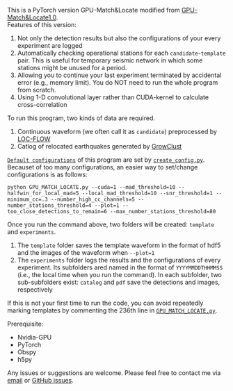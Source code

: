 This is a PyTorch version GPU-Match&Locate modified from [GPU-Match&Locate1.0](https://github.com/MinLiu19/GPU-MatchLocate1.0).\
Features of this version:
1. Not only the detection results but also the configurations of your every experiment are logged
2. Automatically checking operational stations for each `candidate`-`template` pair. This is useful for temporary seismic network in which some stations might be unused for a period.
3. Allowing you to continue your last experiment terminated by accidental error (e.g., memory limit). You do NOT need to run the whole program from scratch.
0. Using 1-D convolutional layer rather than CUDA-kernel to calculate cross-correlation

To run this program, two kinds of data are required.
1. Continuous waveform (we often call it as `candidate`) preprocessed by [LOC-FLOW](https://github.com/Dal-mzhang/LOC-FLOW/blob/main/Data/waveform_download_mseed.py)
2. Catlog of relocated earthquakes generated by [GrowClust](https://github.com/dttrugman/GrowClust/blob/master/EXAMPLE/OUT/out.growclust_cat)

[`Default configurations`](./config.yml) of this program are set by [`create_config.py`](./create_config.py). Becauset of too many configurations, an easier way to set/change configurations is as follows:
```
python GPU_MATCH_LOCATE.py --cuda=1 --mad_threshold=10 --halfwin_for_local_mad=5 --local_mad_threshold=10 --snr_threshold=1 --minimum_cc=.3 --number_high_cc_channels=5 --number_stations_threshold=4 --plot=1 --too_close_detections_to_remain=6 --max_number_stations_threshold=80
```
Once you run the command above, two folders will be created: `template` and `experiments`.
1. The `template` folder saves the template waveform in the format of hdf5 and the images of the waveform when `--plot=1`
2. The `experiments` folder logs the results and the configurations of every experiment. Its subfolders ared named in the format of `YYYYMMDDTHHMMSS` (i.e., the local time when you run the command). In each subfolder, two sub-subfolders exist: `catalog` and `pdf` save the detections and images, respectively

If this is not your first time to run the code, you can avoid repeatedly marking templates by commenting the 236th line in [`GPU_MATCH_LOCATE.py`](./GPU_MATCH_LOCATE.py).

Prerequisite:
* Nvidia-GPU
* PyTorch
* Obspy
* h5py

Any issues or suggestions are welcome. Please feel free to contact me via [email](mailto:jun__zhu@outlook.com) or [GitHub issues](https://github.com/JUNZHU-SEIS/Match_Locate_Py/issues).